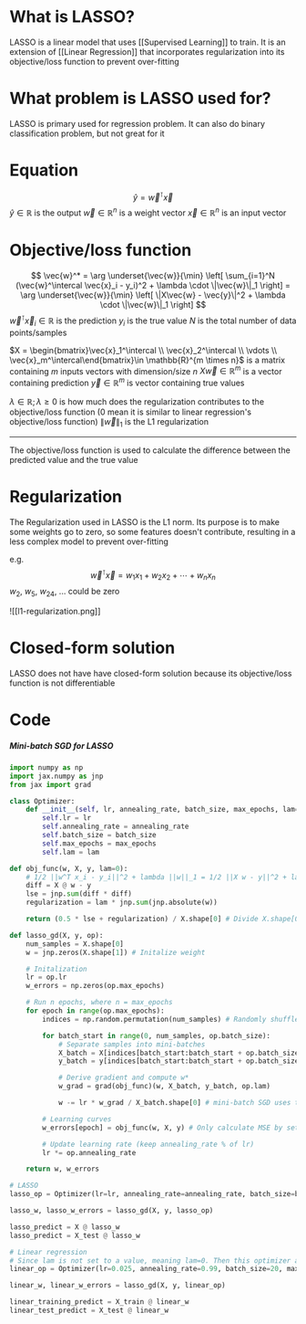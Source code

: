 # What is LASSO?
LASSO is a linear model that uses [[Supervised Learning]] to train. It is an extension of [[Linear Regression]] that incorporates regularization into its objective/loss function to prevent over-fitting

# What problem is LASSO used for?
LASSO is primary used for regression problem. It can also do binary classification problem, but not great for it

# Equation

$$
\hat{y} = \vec{w}^\intercal \vec{x}
$$
$\hat{y} \in \mathbb{R}$ is the output
$\vec{w} \in \mathbb{R}^n$ is a weight vector
$\vec{x} \in \mathbb{R}^n$ is an input vector

# Objective/loss function
$$
\vec{w}^* = \arg \underset{\vec{w}}{\min} \left[ \sum_{i=1}^N (\vec{w}^\intercal \vec{x}_i - y_i)^2 + \lambda \cdot \|\vec{w}\|_1 \right] = \arg \underset{\vec{w}}{\min} \left[ \|X\vec{w} - \vec{y}\|^2 + \lambda \cdot \|\vec{w}\|_1 \right]
$$
$\vec{w}^\intercal \vec{x}_i \in \mathbb{R}$ is the prediction
$y_i$ is the true value
$N$ is the total number of data points/samples

$X = \begin{bmatrix}\vec{x}_1^\intercal \\ \vec{x}_2^\intercal \\ \vdots \\ \vec{x}_m^\intercal\end{bmatrix}\in \mathbb{R}^{m \times n}$ is a matrix containing $m$ inputs vectors with dimension/size $n$
$X \vec{w} \in \mathbb{R}^m$ is a vector containing prediction
$\vec{y} \in \mathbb{R}^m$ is vector containing true values

$\lambda \in \mathbb{R}; \lambda \ge 0$ is how much does the regularization contributes to the objective/loss function (0 mean it is similar to linear regression's objective/loss function)
$\|\vec{w}\|_1$ is the L1 regularization
___
The objective/loss function is used to calculate the difference between the predicted value and the true value

# Regularization
The Regularization used in LASSO is the L1 norm. Its purpose is to make some weights go to zero, so some features doesn't contribute, resulting in a less complex model to prevent over-fitting

e.g.
$$
\vec{w}^\intercal \vec{x} = w_1 x_1 + w_2 x_2 + \cdots + w_n x_n
$$
$w_2$, $w_5$, $w_{24}$, ... could be zero

![[l1-regularization.png]]

# Closed-form solution
LASSO does not have have closed-form solution because its objective/loss function is not differentiable

# Code
##### Mini-batch SGD for LASSO
```python
import numpy as np
import jax.numpy as jnp
from jax import grad

class Optimizer:
    def __init__(self, lr, annealing_rate, batch_size, max_epochs, lam=0):
        self.lr = lr
        self.annealing_rate = annealing_rate
        self.batch_size = batch_size
        self.max_epochs = max_epochs
        self.lam = lam

def obj_func(w, X, y, lam=0):
    # 1/2 ||w^T x_i - y_i||^2 + lambda ||w||_1 = 1/2 ||X w - y||^2 + lambda ||w||_1, where each vector in X are row vector, x_i^T, and N is the number of samples
    diff = X @ w - y
    lse = jnp.sum(diff * diff)
    regularization = lam * jnp.sum(jnp.absolute(w))

    return (0.5 * lse + regularization) / X.shape[0] # Divide X.shape[0] to normalize

def lasso_gd(X, y, op):
    num_samples = X.shape[0]
    w = jnp.zeros(X.shape[1]) # Initalize weight

    # Initalization
    lr = op.lr
    w_errors = np.zeros(op.max_epochs)

    # Run n epochs, where n = max_epochs
    for epoch in range(op.max_epochs):
        indices = np.random.permutation(num_samples) # Randomly shuffle data indices

        for batch_start in range(0, num_samples, op.batch_size):
            # Separate samples into mini-batches
            X_batch = X[indices[batch_start:batch_start + op.batch_size]]
            y_batch = y[indices[batch_start:batch_start + op.batch_size]]

            # Derive gradient and compute w*
            w_grad = grad(obj_func)(w, X_batch, y_batch, op.lam)

            w -= lr * w_grad / X_batch.shape[0] # mini-batch SGD uses the average gradient of the mini-batch

        # Learning curves
        w_errors[epoch] = obj_func(w, X, y) # Only calculate MSE by setting lambda to 0

        # Update learning rate (keep annealing_rate % of lr)
        lr *= op.annealing_rate

    return w, w_errors

# LASSO
lasso_op = Optimizer(lr=lr, annealing_rate=annealing_rate, batch_size=batch_size, max_epochs=max_epochs, lam=3.0) # 0 <= lambda <= posititve infinity

lasso_w, lasso_w_errors = lasso_gd(X, y, lasso_op)

lasso_predict = X @ lasso_w
lasso_predict = X_test @ lasso_w

# Linear regression
# Since lam is not set to a value, meaning lam=0. Then this optimizer acts as a linear regression since the regularization control nothing to the objective function
linear_op = Optimizer(lr=0.025, annealing_rate=0.99, batch_size=20, max_epochs=50)

linear_w, linear_w_errors = lasso_gd(X, y, linear_op)

linear_training_predict = X_train @ linear_w
linear_test_predict = X_test @ linear_w
```